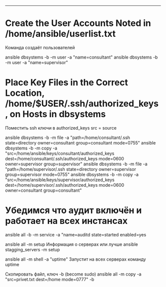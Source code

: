 

-------------------------
# Create the User Accounts Noted in /home/ansible/userlist.txt
Команда создаёт пользователей

ansible dbsystems -b -m user -a "name=consultant"
ansible dbsystems -b -m user -a "name=supervisor"


 # Place Key Files in the Correct Location, /home/$USER/.ssh/authorized_keys, on Hosts in dbsystems
 Поместить ssh ключи в authorized_keys src = source
 
 ansible dbsystems -b -m file -a "path=/home/consultant/.ssh state=directory owner=consultant group=consultant mode=0755"
 ansible dbsystems -b -m copy -a "src=/home/ansible/keys/consultant/authorized_keys dest=/home/consultant/.ssh/authorized_keys mode=0600 owner=supervisor group=supervisor"
 ansible dbsystems -b -m file -a "path=/home/supervisor/.ssh state=directory owner=supervisor group=supervisor mode=0755"
 ansible dbsystems -b -m copy -a "src=/home/ansible/keys/supervisor/authorized_keys dest=/home/supervisor/.ssh/authorized_keys mode=0600 owner=consultant group=consultant"



# Убедимся что аудит включён и работает на всех инстансах
 ansible all -b -m service -a "name=auditd state=started enabled=yes

 ansible all -m setup
 Информация о серверах или лучше
 ansible stagging_servers -m setup

 ansible all -m shell -a "uptime"
 Запустит на всех серверах команду uptime

Скопировать файл, ключ -b (become sudo)
 ansible all -m copy -a "src=privet.txt dest=/home mode=0777" -b